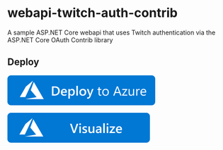 # webapi-twitch-auth-contrib

A sample ASP.NET Core webapi that uses Twitch authentication via the ASP.NET Core OAuth Contrib library

## Deploy

[![Deploy To Azure](https://raw.githubusercontent.com/Azure/azure-quickstart-templates/master/1-CONTRIBUTION-GUIDE/images/deploytoazure.svg?sanitize=true)](https://portal.azure.com/#create/Microsoft.Template/uri/https%3A%2F%2Fraw.githubusercontent.com%2Fnullforce-workshops%2Fwebapi-twitch-auth-contrib%2Fmain%2Farm%2Fazuredeploy.json)

[![Visualize](https://raw.githubusercontent.com/Azure/azure-quickstart-templates/master/1-CONTRIBUTION-GUIDE/images/visualizebutton.svg?sanitize=true)](http://armviz.io/#/?load=https%3A%2F%2Fraw.githubusercontent.com%2Fnullforce-workshops%2Fwebapi-twitch-auth-contrib%2Fmain%2Farm%2Fazuredeploy.json)
